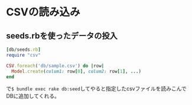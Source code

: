 # CSVの読み込み
## seeds.rbを使ったデータの投入


```ruby
[db/seeds.rb]
require "csv"

CSV.foreach('db/sample.csv') do |row|
  Model.create(culum1: row[0], culum2: row[1], ...)
end
```

で`$ bundle exec rake db:seed`してやると指定したcsvファイルを読みこんでDBに追加してくれる。
